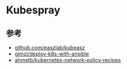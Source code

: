# Kubespray

## 参考

* [github.com/easzlab/kubeasz](https://github.com/easzlab/kubeasz)
* [gjmzj/deploy-k8s-with-ansible](https://github.com/gjmzj/deploy-k8s-with-ansible)
* [ahmetb/kubernetes-network-policy-recipes](https://github.com/ahmetb/kubernetes-network-policy-recipes)
